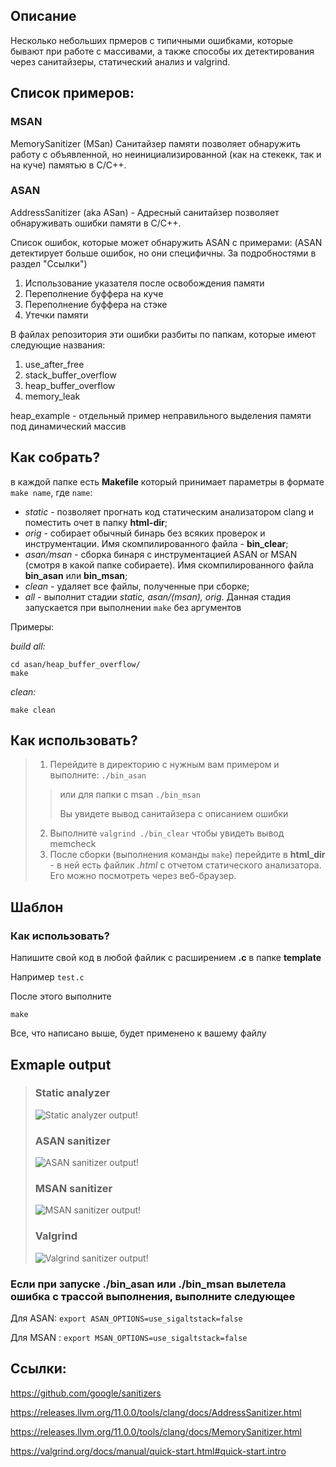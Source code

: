 ## Описание 
Несколько небольших прмеров с типичными ошибками, которые бывают при работе с массивами, а также способы их детектирования через санитайзеры, статический анализ и valgrind.

## Список примеров:
### MSAN
MemorySanitizer (MSan) Санитайзер памяти позволяет обнаружить работу с объявленной, но неинициализированной (как на стекекк, так и на куче) памятью в C/C++.

### ASAN

AddressSanitizer (aka ASan) - Адресный санитайзер позволяет обнаруживать ошибки памяти в C/C++.

Список ошибок, которые может обнаружить ASAN с примерами:
(ASAN детектирует больше ошибок, но они специфичны. За подробностями в раздел "Ссылки")

1. Использование указателя после освобождения памяти
2. Переполнение буффера на куче
3. Переполнение буффера на стэке
4. Утечки памяти

В файлах репозитория эти ошибки разбиты по папкам, которые имеют следующие названия:

1. use_after_free
2. stack_buffer_overflow
3. heap_buffer_overflow
4. memory_leak

heap_example - отдельный пример неправильного выделения памяти под динамический массив

## Как собрать?
  в каждой папке есть **Makefile** который принимает параметры в формате ``make name``, где ``name``:
 - *static* - позволяет прогнать код статическим анализатором clang и поместить очет в папку **html-dir**;
 - *orig* - собирает обычный бинарь без всяких проверок и инструментации. Имя скомпилированного файла - **bin_clear**;
 - *asan/msan* - сборка бинаря с инструментацией ASAN or MSAN (смотря в какой папке собираете). Имя скомпилированного файла **bin_asan** или **bin_msan**;
 - *clean* - удаляет все файлы, полученные при сборке;
 - *all* - выполнит стадии *static, asan/(msan), orig*. Данная стадия запускается при выполнении ``make`` без аргументов

  Примеры:
  
  *build all:*
  ```
  cd asan/heap_buffer_overflow/
  make
  ```
  *clean:*
  ```
  make clean
  ```

## Как использовать?
> 1. Перейдите в директорию с нужным вам примером и выполните:
> ``./bin_asan ``
> > или для папки с  msan 
> > `` ./bin_msan  ``
> >
> > Вы увидете вывод санитайзера с описанием ошибки
> 
> 2. Выполните ```valgrind ./bin_clear``` чтобы увидеть вывод memcheck 
> 3. После сборки (выполнения команды ``make``) перейдите в **html_dir** - в ней есть файлик *.html* с отчетом статического анализатора. Его можно посмотреть через веб-браузер.


## Шаблон
### Как использовать?

Напишите свой код в любой файлик с расширением **.c** в папке **template**

Например ``test.c``

После этого выполните 

```make```

Все, что написано выше, будет применено к вашему файлу

## Exmaple output

>### Static analyzer
>
>![Static analyzer output!](/docks/static.jpg "Static analyzer")
>
>### ASAN sanitizer
>
>![ASAN sanitizer output!](/docks/ASAN.jpg "ASAN sanitizer")
>
>### MSAN sanitizer
>
>![MSAN sanitizer output!](/docks/MSAN.jpg "MSAN sanitizer")
>
>### Valgrind
>
>![Valgrind sanitizer output!](/docks/valgrind.jpg "Valgrind sanitizer")


### Если при запуске ./bin_asan или ./bin_msan вылетела ошибка с трассой выполнения, выполните следующее
Для ASAN:
``
export ASAN_OPTIONS=use_sigaltstack=false
``

Для MSAN :
``
export MSAN_OPTIONS=use_sigaltstack=false
``

## Ссылки:
https://github.com/google/sanitizers

https://releases.llvm.org/11.0.0/tools/clang/docs/AddressSanitizer.html

https://releases.llvm.org/11.0.0/tools/clang/docs/MemorySanitizer.html

https://valgrind.org/docs/manual/quick-start.html#quick-start.intro


